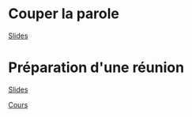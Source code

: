 # Couper la parole

<a href="https://docs.google.com/presentation/d/1Yntg092TS4Rcij4rrbdPIWlC4qsDF5tbDgyzDpX72L8/edit?usp=sharing">Slides</a>

# Préparation d'une réunion

<a href="https://docs.google.com/presentation/d/1VStc4AidzIXgYvD97nlWpST-0sPeT9qF0oBZL-d0WIc/edit?usp=sharing">Slides</a>

<a href="https://docs.google.com/document/d/1N_C9cHP4bFI5tdGHzkniyCA-zaH_zZ-EgsmDPs_DHMo/edit?usp=sharing">Cours</a>

